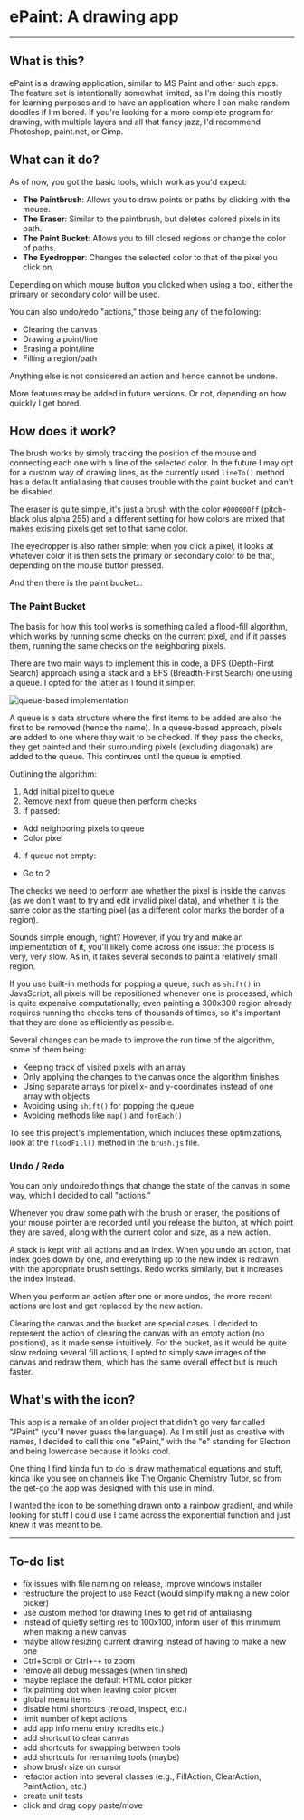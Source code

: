 # ePaint: A drawing app
___
## What is this?

ePaint is a drawing application, similar to MS Paint and other such apps. The feature set is intentionally somewhat
limited, as I'm doing this mostly for learning purposes and to have an application where I can make random doodles if
I'm bored. If you're looking for a more complete program for drawing, with multiple layers and all that fancy jazz, I'd
recommend Photoshop, paint.net, or Gimp.

## What can it do?

As of now, you got the basic tools, which work as you'd expect:

- **The Paintbrush**: Allows you to draw points or paths by clicking with the mouse.
- **The Eraser**: Similar to the paintbrush, but deletes colored pixels in its path.
- **The Paint Bucket**: Allows you to fill closed regions or change the color of paths.
- **The Eyedropper**: Changes the selected color to that of the pixel you click on.

Depending on which mouse button you clicked when using a tool, either the primary or secondary color will be used.

You can also undo/redo "actions," those being any of the following:

- Clearing the canvas
- Drawing a point/line
- Erasing a point/line
- Filling a region/path

Anything else is not considered an action and hence cannot be undone.

More features may be added in future versions. Or not, depending on how quickly I get bored.

## How does it work?

The brush works by simply tracking the position of the mouse and connecting each one with a line of the selected color.
In the future I may opt for a custom way of drawing lines, as the currently used `lineTo()` method has a default
antialiasing that causes trouble with the paint bucket and can't be disabled.

The eraser is quite simple, it's just a brush with the color `#000000ff` (pitch-black plus alpha 255) and a different
setting for how colors are mixed that makes existing pixels get set to that same color.

The eyedropper is also rather simple; when you click a pixel, it looks at whatever color it is then sets the primary or
secondary color to be that, depending on the mouse button pressed.

And then there is the paint bucket...

### The Paint Bucket

The basis for how this tool works is something called a flood-fill algorithm, which works by running some checks on the
current pixel, and if it passes them, running the same checks on the neighboring pixels.

There are two main ways to implement this in code, a DFS (Depth-First Search) approach using a stack and a BFS (Breadth-First Search)
one using a queue. I opted for the latter as I found it simpler.

![queue-based implementation](https://upload.wikimedia.org/wikipedia/commons/b/b6/Wfm_floodfill_animation_queue.gif)

A queue is a data structure where the first items to be added are also the first to be removed (hence the name). In a
queue-based approach, pixels are added to one where they wait to be checked. If they pass the checks, they get painted
and their surrounding pixels (excluding diagonals) are added to the queue. This continues until the queue is emptied.

Outlining the algorithm:

1. Add initial pixel to queue
2. Remove next from queue then perform checks
3. If passed:
- Add neighboring pixels to queue
- Color pixel
4. If queue not empty:
- Go to 2

The checks we need to perform are whether the pixel is inside the canvas (as we don't want to try and edit invalid pixel data),
and whether it is the same color as the starting pixel (as a different color marks the border of a region).

Sounds simple enough, right? However, if you try and make an implementation of it, you'll likely come across one issue:
the process is very, very slow. As in, it takes several seconds to paint a relatively small region.

If you use built-in methods for popping a queue, such as `shift()` in JavaScript, all pixels will be repositioned whenever
one is processed, which is quite expensive computationally; even painting a 300x300 region already requires running
the checks tens of thousands of times, so it's important that they are done as efficiently as possible.

Several changes can be made to improve the run time of the algorithm, some of them being:

- Keeping track of visited pixels with an array
- Only applying the changes to the canvas once the algorithm finishes
- Using separate arrays for pixel x- and y-coordinates instead of one array with objects
- Avoiding using `shift()` for popping the queue
- Avoiding methods like `map()` and `forEach()`

To see this project's implementation, which includes these optimizations, look at the `floodFill()` method in the `brush.js` file.

### Undo / Redo

You can only undo/redo things that change the state of the canvas in some way, which I decided to call "actions."

Whenever you draw some path with the brush or eraser, the positions of your mouse pointer are recorded until you release the
button, at which point they are saved, along with the current color and size, as a new action.

A stack is kept with all actions and an index. When you undo an action, that index goes down by one, and everything up to
the new index is redrawn with the appropriate brush settings. Redo works similarly, but it increases the index instead.

When you perform an action after one or more undos, the more recent actions are lost and get replaced by the new action.

Clearing the canvas and the bucket are special cases. I decided to represent the action of clearing the canvas with an empty
action (no positions), as it made sense intuitively. For the bucket, as it would be quite slow redoing several fill
actions, I opted to simply save images of the canvas and redraw them, which has the same overall effect but is much faster.

## What's with the icon?

This app is a remake of an older project that didn't go very far called "JPaint" (you'll
never guess the language). As I'm still just as creative with names, I decided to call this one "ePaint," with the "e"
standing for Electron and being lowercase because it looks cool.

One thing I find kinda fun to do is draw mathematical equations and stuff, kinda like you see on channels
like The Organic Chemistry Tutor, so from the get-go the app was designed with this use in mind.

I wanted the icon to be something drawn onto a rainbow gradient, and while looking for stuff I could
use I came across the exponential function and just knew it was meant to be.
___
## To-do list

- fix issues with file naming on release, improve windows installer
- restructure the project to use React (would simplify making a new color picker)
- use custom method for drawing lines to get rid of antialiasing
- instead of quietly setting res to 100x100, inform user of this minimum when making a new canvas
- maybe allow resizing current drawing instead of having to make a new one
- Ctrl+Scroll or Ctrl+-\+ to zoom
- remove all debug messages (when finished)
- maybe replace the default HTML color picker
- fix painting dot when leaving color picker
- global menu items
- disable html shortcuts (reload, inspect, etc.)
- limit number of kept actions
- add app info menu entry (credits etc.)
- add shortcut to clear canvas
- add shortcuts for swapping between tools
- add shortcuts for remaining tools (maybe)
- show brush size on cursor
- refactor action into several classes (e.g., FillAction, ClearAction, PaintAction, etc.)
- create unit tests
- click and drag copy paste/move
